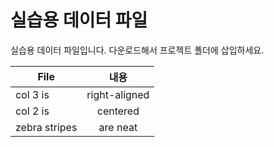 # 실습용 데이터 파일

 실습용 데이터 파일입니다. 다운로드해서 프로젝트 폴더에 삽입하세요.

| File          | 내용          |
| ------------- |:-------------:|
| col 3 is      | right-aligned |
| col 2 is      | centered      |
| zebra stripes | are neat      |

